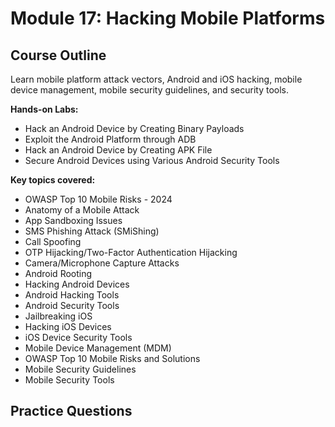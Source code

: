 # Module 17: Hacking Mobile Platforms

## Course Outline

Learn mobile platform attack vectors, Android and iOS hacking, mobile device management, mobile security guidelines, and security tools.

**Hands-on Labs:**

- Hack an Android Device by Creating Binary Payloads
- Exploit the Android Platform through ADB
- Hack an Android Device by Creating APK File
- Secure Android Devices using Various Android Security Tools

**Key topics covered:**

- OWASP Top 10 Mobile Risks - 2024
- Anatomy of a Mobile Attack
- App Sandboxing Issues
- SMS Phishing Attack (SMiShing)
- Call Spoofing
- OTP Hijacking/Two-Factor Authentication Hijacking
- Camera/Microphone Capture Attacks
- Android Rooting
- Hacking Android Devices
- Android Hacking Tools
- Android Security Tools
- Jailbreaking iOS
- Hacking iOS Devices
- iOS Device Security Tools
- Mobile Device Management (MDM)
- OWASP Top 10 Mobile Risks and Solutions
- Mobile Security Guidelines
- Mobile Security Tools

## Practice Questions